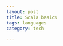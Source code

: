 ```yaml
---
layout: post
title: Scala basics
tags: languages
category: tech

---
```


<script src="https://gist.github.com/selimslab/e4c293e929b3ff9f533564e389079341.js"></script>